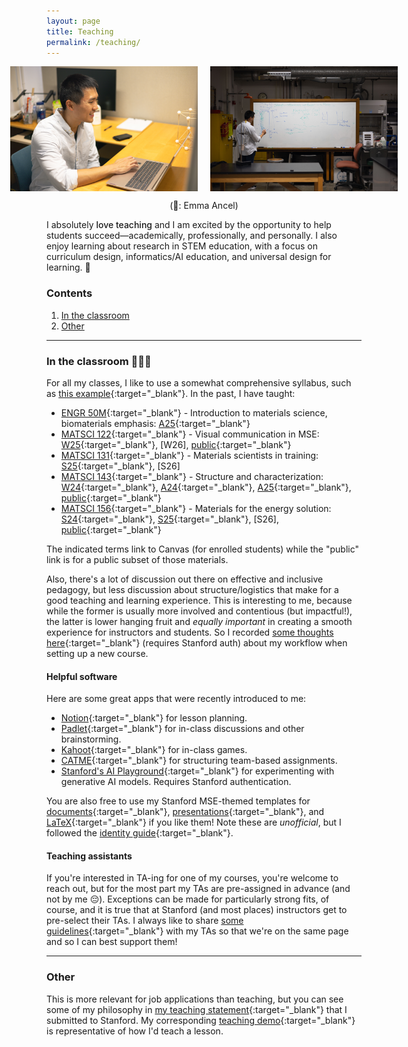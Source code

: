 ```yaml
---
layout: page
title: Teaching
permalink: /teaching/
---
```



<span style="display:flex;justify-content:center">
	<img src="/assets/fig/desk.jpg" alt="Enze desk" align="middle" height="200px">
	&nbsp;&nbsp;&nbsp;&nbsp;&nbsp;
	<img src="/assets/fig/teaching.jpg" alt="Enze teaching" align="middle" height="200px">
</span>
<center>
	<p>(📸: Emma Ancel)</p>
</center>

I absolutely <span style="font-weight:500">love teaching</span> and I am excited by the opportunity to help students succeed—academically, professionally, and personally.
I also enjoy learning about research in STEM education, with a focus on curriculum design, informatics/AI education, and universal design for learning. 🧠


### Contents

1. [In the classroom](#in-the-classroom-)
1. [Other](#other)

---------------------------------

### In the classroom 👨🏼‍🏫

For all my classes, I like to use a somewhat comprehensive syllabus, such as [this example](https://docs.google.com/document/d/1QrbCX5s_n8fGaEtbU1wuzEMItDOB4LknTW6fQCOxebY/edit?usp=sharing){:target="_blank"}.
In the past, I have taught:
- [ENGR 50M](https://explorecourses.stanford.edu/search?q=engr50m){:target="_blank"} - Introduction to materials science, biomaterials emphasis: 
[A25](https://canvas.stanford.edu/courses/213191){:target="_blank"}
- [MATSCI 122](https://explorecourses.stanford.edu/search?q=matsci122){:target="_blank"} - Visual communication in MSE: 
[W25](https://canvas.stanford.edu/courses/202301){:target="_blank"}, 
[W26], 
[public](https://bit.ly/mse122public){:target="_blank"}
- [MATSCI 131](https://explorecourses.stanford.edu/search?q=matsci131){:target="_blank"} - Materials scientists in training:
[S25](https://canvas.stanford.edu/courses/207708){:target="_blank"}, 
[S26]
- [MATSCI 143](https://explorecourses.stanford.edu/search?q=matsci143){:target="_blank"} - Structure and characterization: 
[W24](https://canvas.stanford.edu/courses/183661){:target="_blank"}, 
[A24](https://canvas.stanford.edu/courses/196708){:target="_blank"}, 
[A25](https://canvas.stanford.edu/courses/213064){:target="_blank"}, 
[public](https://bit.ly/mse143public){:target="_blank"}
- [MATSCI 156](https://explorecourses.stanford.edu/search?q=matsci156){:target="_blank"} - Materials for the energy solution: 
[S24](https://canvas.stanford.edu/courses/190305){:target="_blank"}, 
[S25](https://canvas.stanford.edu/courses/205722){:target="_blank"}, 
[S26], 
[public](https://bit.ly/mse156public){:target="_blank"}

 The indicated terms link to Canvas (for enrolled students) while the "public" link is for a public subset of those materials.


Also, there's a lot of discussion out there on effective and inclusive pedagogy, but less discussion about structure/logistics that make for a good teaching and learning experience.
This is interesting to me, because while the former is usually more involved and contentious (but impactful!), the latter is lower hanging fruit and _equally important_ in creating a smooth experience for instructors and students.
So I recorded [some thoughts here](https://docs.google.com/document/d/15XXIS8MBmj-URnKJWPqF3X5mm47GiP-hIcJo6h6GbJU/edit?tab=t.0){:target="_blank"} (requires Stanford auth) about my workflow when setting up a new course.


#### Helpful software

Here are some great apps that were recently introduced to me:
- [Notion](https://www.notion.so/){:target="_blank"} for lesson planning.
- [Padlet](https://padlet.com/){:target="_blank"} for in-class discussions and other brainstorming.
- [Kahoot](https://kahoot.com/){:target="_blank"} for in-class games.
- [CATME](https://info.catme.org/){:target="_blank"} for structuring team-based assignments.
- [Stanford's AI Playground](https://aiplayground-prod.stanford.edu/c/new){:target="_blank"} for experimenting with generative AI models.
Requires Stanford authentication.

You are also free to use my Stanford MSE-themed templates for [documents](https://docs.google.com/document/d/1sfr_XQ0LwapQDIzobPFpjHfRk1QCmZfFgwzvm0gsz9g/edit?usp=sharing){:target="_blank"}, [presentations](https://docs.google.com/presentation/d/1LDv9veirAnjh2ZcnNkAmh1vTdW_8CCUpeRo9ybCxs2s/edit?usp=sharing){:target="_blank"}, and [LaTeX](https://www.overleaf.com/read/skrzcznwvrfd#0715a5){:target="_blank"} if you like them!
Note these are _unofficial_, but I followed the [identity guide](https://identity.stanford.edu/){:target="_blank"}.


#### Teaching assistants 

If you're interested in TA-ing for one of my courses, you're welcome to reach out, but for the most part my TAs are pre-assigned in advance (and not by me 😔).
Exceptions can be made for particularly strong fits, of course, and it is true that at Stanford (and most places) instructors get to pre-select their TAs.
I always like to share [some guidelines](https://docs.google.com/document/d/15VQWynIaDy42vuYOna7G1mKrQoeFY5NavKbKEAuAG2Q/edit?usp=sharing){:target="_blank"} with my TAs so that we're on the same page and so I can best support them!


---------------------------------


### Other

This is more relevant for job applications than teaching, but you can see some of my philosophy in [my teaching statement](https://docs.google.com/document/d/1EGvUmu5he7DbDgeKDURlCpgEXWDb8NEwWh9K8qIFSKs/edit?usp=sharing){:target="_blank"} that I submitted to Stanford.
My corresponding [teaching demo](https://docs.google.com/presentation/d/14g4NKJ20b5cIvt4U7KdkPCuzAP2_mdBXeJ-tLvxdR24/edit?usp=sharing){:target="_blank"} is representative of how I'd teach a lesson.


